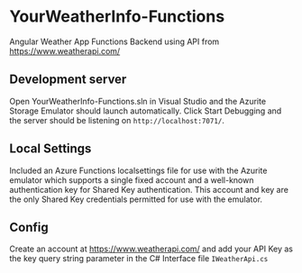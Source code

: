 # YourWeatherInfo-Functions

Angular Weather App Functions Backend using API from https://www.weatherapi.com/

## Development server

Open YourWeatherInfo-Functions.sln in Visual Studio and the Azurite Storage Emulator should launch automatically.
Click Start Debugging and the server should be listening on `http://localhost:7071/`.

## Local Settings

Included an Azure Functions localsettings file for use with the Azurite emulator which supports a single fixed account and a well-known authentication key for Shared Key authentication. 
This account and key are the only Shared Key credentials permitted for use with the emulator.

## Config

Create an account at https://www.weatherapi.com/ and add your API Key as the key query string parameter in the C# Interface file
`IWeatherApi.cs`

